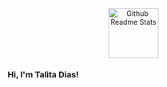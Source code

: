 <div align="center">
 <img width="100px" src="logo-idv.jpg align" alt="Github Readme Stats" />
</div>

### Hi, I'm Talita Dias!